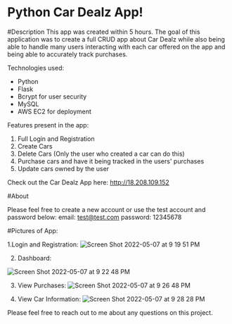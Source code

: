 # Python Car Dealz App!

#Description
This app was created within 5 hours. The goal of this application was to create a full CRUD app about Car Dealz while also being able to handle many users interacting with each car offered on the app and being able to accurately track purchases.

Technologies used:
- Python
- Flask
- Bcrypt for user security
- MySQL
- AWS EC2 for deployment

Features present in the app:
1. Full Login and Registration
2. Create Cars
3. Delete Cars (Only the user who created a car can do this)
4. Purchase cars and have it being tracked in the users' purchases
5. Update cars owned by the user

Check out the Car Dealz App here: http://18.208.109.152

#About

Please feel free to create a new account or use the test account and password below:
email: test@test.com
password: 12345678

#Pictures of App:

1.Login and Registration:
![Screen Shot 2022-05-07 at 9 19 51 PM](https://user-images.githubusercontent.com/77364785/167277813-f74db02f-6150-4256-bc3a-aa621bfc0860.png)

2. Dashboard:

![Screen Shot 2022-05-07 at 9 22 48 PM](https://user-images.githubusercontent.com/77364785/167277894-ac4d60b3-9e6d-4cd4-ae9d-806355ed348b.png)

3. View Purchases:
![Screen Shot 2022-05-07 at 9 26 48 PM](https://user-images.githubusercontent.com/77364785/167277957-92f760f0-8b01-4428-9403-ecb15fdaa2bc.png)

4. View Car Information:
![Screen Shot 2022-05-07 at 9 28 28 PM](https://user-images.githubusercontent.com/77364785/167277981-0c13ef85-1770-4bd9-8b0b-8224b572d10d.png)

Please feel free to reach out to me about any questions on this project.

